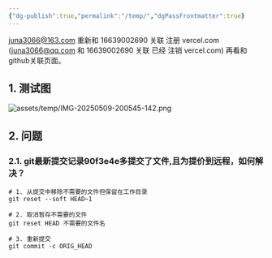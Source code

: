 ```yaml
---
{"dg-publish":true,"permalink":"/temp/","dgPassFrontmatter":true}
---
```


juna3066@163.com 重新和 16639002690  关联 注册 vercel.com
(juna3066@qq.com 和 16639002690 关联 已经 注销 vercel.com)
再看和github关联页面。


## 1. 测试图

![assets/temp/IMG-20250509-200545-142.png](/img/user/assets/temp/IMG-20250509-200545-142.png)

## 2. 问题

### 2.1. git最新提交记录90f3e4e多提交了文件,且为提价到远程，如何解决？

```
# 1. 从提交中移除不需要的文件但保留在工作目录
git reset --soft HEAD~1

# 2. 取消暂存不需要的文件
git reset HEAD 不需要的文件名

# 3. 重新提交
git commit -c ORIG_HEAD
```
